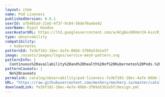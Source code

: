 ```yaml
---
layout: item
name: Pod Liveness
publishedVersion: 0.0.1
userId: a7b465ad-21eb-4f3f-9c84-56de76aebe62
userName: Ripul Handoo
userAvatarURL: https://lh3.googleusercontent.com/a/ACg8ocKBVmrCH-kszcRj5jpdBR53K1-E7YPUd3-kFmRFGGRN=s96-c
type: observability
compatibility:
  - kubernetes
patternId: fe3bf101-18ec-4a7e-86bb-3f69a53b1e5f
image: /assets/images/logos/service-mesh-pattern.svg
patternInfo: |
  Continuous%20availability%20and%20health%20of%20Kubernetes%20Pods.%20It%20defines%20liveness%20probes%20that%20periodically%20check%20the%20state%20of%20application%20instances%20within%20Pods.%20These%20probes%20determine%20if%20Pods%20are%20responsive%20and%20functioning%20correctly%20based%20on%20configured%20criteria%2C%20such%20as%20HTTP%20requests%20or%20custom%20executable%20scripts.%20By%20automatically%20restarting%20Pods%20that%20fail%20these%20checks%2C%20this%20design%20enhances%20application%20reliability%20and%20uptime%2C%20ensuring%20seamless%20operation%20and%20minimal%20disruption%20to%20services%20in%20Kubernetes%20environments.
patternCaveats: |
  No%20caveats
permalink: catalog/observability/pod-liveness-fe3bf101-18ec-4a7e-86bb-3f69a53b1e5f.html
URL: "https://raw.githubusercontent.com/meshery/meshery.io/master/catalog/fe3bf101-18ec-4a7e-86bb-3f69a53b1e5f/0.0.1/design.yml"
downloadLink: fe3bf101-18ec-4a7e-86bb-3f69a53b1e5f/design.yml
---
```

